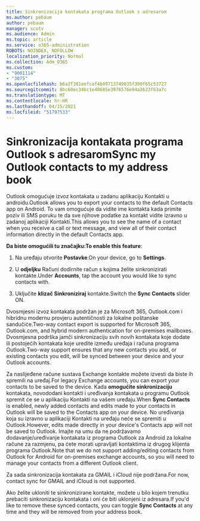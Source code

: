 ```yaml
---
title: Sinkronizacija kontakata programa Outlook s adresarom
ms.author: pebaum
author: pebaum
manager: scotv
ms.audience: Admin
ms.topic: article
ms.service: o365-administration
ROBOTS: NOINDEX, NOFOLLOW
localization_priority: Normal
ms.collection: Adm_O365
ms.custom:
- "9001114"
- "3075"
ms.openlocfilehash: b6a2f381eefcaf4b09713749035f390f65c53727
ms.sourcegitcommit: 8bc60ec34bc1e40685e3976576e04a2623f63a7c
ms.translationtype: MT
ms.contentlocale: hr-HR
ms.lasthandoff: 04/15/2021
ms.locfileid: "51797533"
---
```

# <a name="sync-my-outlook-contacts-to-my-address-book"></a><span data-ttu-id="c72e4-102">Sinkronizacija kontakata programa Outlook s adresarom</span><span class="sxs-lookup"><span data-stu-id="c72e4-102">Sync my Outlook contacts to my address book</span></span>

<span data-ttu-id="c72e4-103">Outlook omogućuje izvoz kontakata u zadanu aplikaciju Kontakti u androidu.</span><span class="sxs-lookup"><span data-stu-id="c72e4-103">Outlook allows you to export your contacts to the default Contacts app on Android.</span></span> <span data-ttu-id="c72e4-104">To vam omogućuje da vidite ime kontakta kada primite poziv ili SMS poruku te da sve njihove podatke za kontakt vidite izravno u zadanoj aplikaciji Kontakti.</span><span class="sxs-lookup"><span data-stu-id="c72e4-104">This allows you to see the name of a contact when you receive a call or text message, and view all of their contact information directly in the default Contacts app.</span></span>
 
<span data-ttu-id="c72e4-105">**Da biste omogućili tu značajku:**</span><span class="sxs-lookup"><span data-stu-id="c72e4-105">**To enable this feature**:</span></span>
 
1. <span data-ttu-id="c72e4-106">Na uređaju otvorite **Postavke**.</span><span class="sxs-lookup"><span data-stu-id="c72e4-106">On your device, go to **Settings**.</span></span>

2. <span data-ttu-id="c72e4-107">U **odjeljku** Računi dodirnite račun s kojima želite sinkronizirati kontakte.</span><span class="sxs-lookup"><span data-stu-id="c72e4-107">Under **Accounts**, tap the account you would like to sync contacts with.</span></span>

3. <span data-ttu-id="c72e4-108">Uključite **klizač Sinkroniziraj** kontakte.</span><span class="sxs-lookup"><span data-stu-id="c72e4-108">Switch the **Sync Contacts** slider ON.</span></span>
 
<span data-ttu-id="c72e4-109">Dvosmjesni izvoz kontakata podržan je za Microsoft 365, Outlook.com i hibridnu modernu provjeru autentičnosti za lokalne poštanske sandučiće.</span><span class="sxs-lookup"><span data-stu-id="c72e4-109">Two-way contact export is supported for Microsoft 365, Outlook.com, and hybrid modern authentication for on-premises mailboxes.</span></span> <span data-ttu-id="c72e4-110">Dvosmjesna podrška jamči sinkronizaciju svih novih kontakata koje dodate ili postojećih kontakata koje uredite između uređaja i računa programa Outlook.</span><span class="sxs-lookup"><span data-stu-id="c72e4-110">Two-way support ensures that any new contacts you add, or existing contacts you edit, will be synced between your device and your Outlook accounts.</span></span>
 
<span data-ttu-id="c72e4-111">Za naslijeđene račune sustava Exchange kontakte možete izvesti da biste ih spremili na uređaj.</span><span class="sxs-lookup"><span data-stu-id="c72e4-111">For legacy Exchange accounts, you can export your contacts to be saved to the device.</span></span> <span data-ttu-id="c72e4-112">Kada **omogućite sinkronizaciju** kontakata, novododani kontakti i uređivanja kontakata u programu Outlook spremit će se u aplikaciju Kontakti na vašem uređaju.</span><span class="sxs-lookup"><span data-stu-id="c72e4-112">When **Sync Contacts** is enabled, newly added contacts and edits made to your contacts in Outlook will be saved to the Contacts app on your device.</span></span> <span data-ttu-id="c72e4-113">No uređivanja koja su izravno u aplikaciji Kontakti na uređaju neće se spremiti u Outlook.</span><span class="sxs-lookup"><span data-stu-id="c72e4-113">However, edits made directly in your device's Contacts app will not be saved to Outlook.</span></span> <span data-ttu-id="c72e4-114">Imajte na umu da ne podržavamo dodavanje/uređivanje kontakata iz programa Outlook za Android za lokalne račune za razmjenu, pa ćete morati upravljati kontaktima iz drugog klijenta programa Outlook.</span><span class="sxs-lookup"><span data-stu-id="c72e4-114">Note that we do not support adding/editing contacts from Outlook for Android for on-premises exchange accounts, so you will need to manage your contacts from a different Outlook client.</span></span>
 
<span data-ttu-id="c72e4-115">Za sada sinkronizacija kontakata za GMAIL i iCloud nije podržana.</span><span class="sxs-lookup"><span data-stu-id="c72e4-115">For now, contact sync for GMAIL and iCloud is not supported.</span></span>
 
<span data-ttu-id="c72e4-116">Ako želite ukloniti te sinkronizirane kontakte, možete  u bilo kojem trenutku prebaciti sinkronizaciju kontakata i oni će biti uklonjeni iz adresara.</span><span class="sxs-lookup"><span data-stu-id="c72e4-116">If you'd like to remove these synced contacts, you can toggle **Sync Contacts** at any time and they will be removed from your address book.</span></span>
